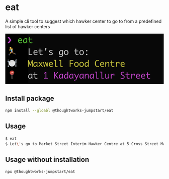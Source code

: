 # eat

A simple cli tool to suggest which hawker center to go to from a predefined list of hawker centers

![screenshot of cli tool](screenshot.png)

## Install package

```sh
npm install --gloabl @thoughtworks-jumpstart/eat
```

## Usage

```sh
$ eat
$ Let\'s go to Market Street Interim Hawker Centre at 5 Cross Street Market Street
```

## Usage without installation

```sh
npx @thoughtworks-jumpstart/eat
```
